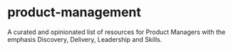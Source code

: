 # product-management
A curated and opinionated list of resources for Product Managers with the emphasis Discovery, Delivery, Leadership and Skills.

